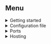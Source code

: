 ## Menu

<details>
  <summary>Getting started</summary>

- [Introduction](docs/GettingStarted.md#intro)
- [System requirements](docs/GettingStarted.md#requirements)
- [Installation](docs/GettingStarted.md#install)
- [Login](docs/GettingStarted.md#login)
- [Project Initialization](docs/GettingStarted.md#init)
- [Launching a project in the cloud](docs/GettingStarted.md#deploy)
</details>

<details>
  <summary>Configuration file</summary>

- [Example configuration file](docs/ConfigFile.md#config-file-ex)
- [Top level configuration file fields](docs/ConfigFile.md#top-level-props)
- [Service configuration fields](docs/ConfigFile.md#service-level-props)
- [Using your own domain](docs/ConfigFile.md#custom-domain)
</details>

<details>
<summary>Ports</summary>

- [Configuration](docs/Ports.md#configuration)
- [Web server setup](docs/Ports.md#web-server)
</details>

<details>
  <summary>Hosting</summary>
  
- [Node.js](docs/HostingNode.md)
- [Rust](docs/HostingRust.md)
- [Python](docs/HostingPython.md)
- [PHP](docs/HostingPhp.md)
- [Golang](docs/HostingGolang.md)
</details>
